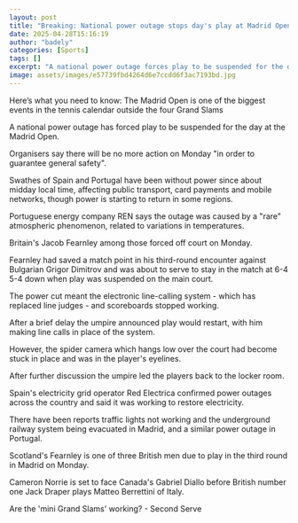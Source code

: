 ```yaml
---
layout: post
title: "Breaking: National power outage stops day's play at Madrid Open"
date: 2025-04-28T15:16:19
author: "badely"
categories: [Sports]
tags: []
excerpt: "A national power outage forces play to be suspended for the day at the Madrid Open."
image: assets/images/e57739fbd4264d6e7ccdd6f3ac7193bd.jpg
---
```


Here’s what you need to know: The Madrid Open is one of the biggest events in the tennis calendar outside the four Grand Slams

A national power outage has forced play to be suspended for the day at the Madrid Open.

Organisers say there will be no more action on Monday "in order to guarantee general safety".

Swathes of Spain and Portugal have been without power since about midday local time, affecting public transport, card payments and mobile networks, though power is starting to return in some regions.

Portuguese energy company REN says the outage was caused by a "rare" atmospheric phenomenon, related to variations in temperatures.

Britain's Jacob Fearnley among those forced off court on Monday.

Fearnley had saved a match point in his third-round encounter against Bulgarian Grigor Dimitrov and was about to serve to stay in the match at 6-4 5-4 down when play was suspended on the main court.

The power cut meant the electronic line-calling system - which has replaced line judges - and scoreboards stopped working.

After a brief delay the umpire announced play would restart, with him making line calls in place of the system.

However, the spider camera which hangs low over the court had become stuck in place and was in the player's eyelines.

After further discussion the umpire led the players back to the locker room.

Spain's electricity grid operator Red Electrica confirmed power outages across the country and said it was working to restore electricity.

There have been reports  traffic lights not working and the underground railway system being evacuated in Madrid, and a similar power outage in Portugal.

Scotland's Fearnley is one of three British men due to play in the third round in Madrid on Monday.

Cameron Norrie is set to face Canada's Gabriel Diallo before British number one Jack Draper plays Matteo Berrettini of Italy.

Are the 'mini Grand Slams' working? - Second Serve

